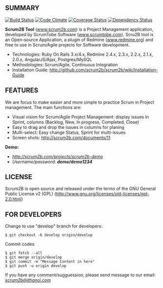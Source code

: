SUMMARY
-------

[![Build Status](https://travis-ci.org/scrum2b/scrum2b.png)](https://travis-ci.org/scrum2b/scrum2b)
[![Code Climate](https://codeclimate.com/github/scrum2b/scrum2b.png)](https://codeclimate.com/github/scrum2b/scrum2b)
[![Coverage Status](https://coveralls.io/repos/scrum2b/scrum2b/badge.png?branch=master)](https://coveralls.io/r/scrum2b/scrum2b)
[![Dependency Status](https://gemnasium.com/scrum2b/scrum2b.png?travis)](https://gemnasium.com/scrum2b/scrum2b)

**Scrum2B Tool** (www.scrum2b.com) is a Project Management application, developed by ScrumTobe Software (www.scrumtobe.com). Scru2B tool is an Open-source Application, a plugin of Redmine (www.redmine.org) and free to use in Scrum/Agile projects for Software development.

- Technologies: Ruby On Rails 3.x/4.x, Redmine 2.4.x, 2.3.x, 2.2.x, 2.1.x, 2.0.x, AngularJS/Ajax, Postgres/MySQL
- Methodologies: Scrum/Agile, Continuous Integration
- Installation Guide: http://github.com/scrum2b/scrum2b/wiki/Installation-Guide

FEATURES
-------
We are focus to make easier and more simple to practice Scrum in Project management. The main functions are:

- Visual vision for Scrum/Agile Project Management: display issues in Sprint, columns (Backlog, New, In progress, Completed, Close)
- Easy to drag and drop the issues in columns for planing
- Multi-select: Easy change Status, Sprint for multi-issues
- Screen shots: http://scrum2b.com/documents/11

**Demo:**
- *http://scrum2b.com/projects/scrum2b-demo*
- *Username/password: **demo/demo1234***

LICENSE
-------

Scrum2B is open source and released under the terms of the GNU General Public License v2 (GPL)  (http://www.gnu.org/licenses/old-licenses/gpl-2.0.html)


FOR DEVELOPERS
--------------

Change to use "develop" branch for developers:

    $ git checkout -b develop origin/develop

Commit codes
  
    $ git fetch --all
    $ git merge origin/develop
    $ git commit -m "Message Content in here"
    $ git push -u origin develop

If you have any comment/sugguession, please send message to our email: *scrum2b@ithanoi.com*


